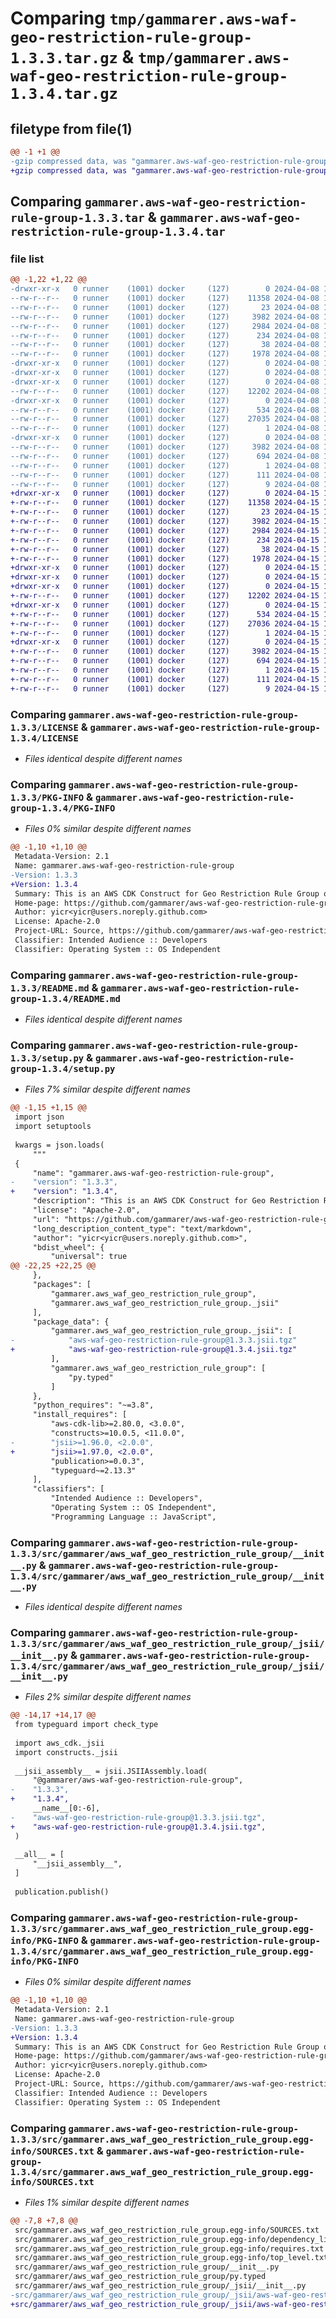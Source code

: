 # Comparing `tmp/gammarer.aws-waf-geo-restriction-rule-group-1.3.3.tar.gz` & `tmp/gammarer.aws-waf-geo-restriction-rule-group-1.3.4.tar.gz`

## filetype from file(1)

```diff
@@ -1 +1 @@
-gzip compressed data, was "gammarer.aws-waf-geo-restriction-rule-group-1.3.3.tar", last modified: Mon Apr  8 19:20:52 2024, max compression
+gzip compressed data, was "gammarer.aws-waf-geo-restriction-rule-group-1.3.4.tar", last modified: Mon Apr 15 19:21:31 2024, max compression
```

## Comparing `gammarer.aws-waf-geo-restriction-rule-group-1.3.3.tar` & `gammarer.aws-waf-geo-restriction-rule-group-1.3.4.tar`

### file list

```diff
@@ -1,22 +1,22 @@
-drwxr-xr-x   0 runner    (1001) docker     (127)        0 2024-04-08 19:20:52.043142 gammarer.aws-waf-geo-restriction-rule-group-1.3.3/
--rw-r--r--   0 runner    (1001) docker     (127)    11358 2024-04-08 19:20:39.000000 gammarer.aws-waf-geo-restriction-rule-group-1.3.3/LICENSE
--rw-r--r--   0 runner    (1001) docker     (127)       23 2024-04-08 19:20:39.000000 gammarer.aws-waf-geo-restriction-rule-group-1.3.3/MANIFEST.in
--rw-r--r--   0 runner    (1001) docker     (127)     3982 2024-04-08 19:20:52.043142 gammarer.aws-waf-geo-restriction-rule-group-1.3.3/PKG-INFO
--rw-r--r--   0 runner    (1001) docker     (127)     2984 2024-04-08 19:20:39.000000 gammarer.aws-waf-geo-restriction-rule-group-1.3.3/README.md
--rw-r--r--   0 runner    (1001) docker     (127)      234 2024-04-08 19:20:39.000000 gammarer.aws-waf-geo-restriction-rule-group-1.3.3/pyproject.toml
--rw-r--r--   0 runner    (1001) docker     (127)       38 2024-04-08 19:20:52.043142 gammarer.aws-waf-geo-restriction-rule-group-1.3.3/setup.cfg
--rw-r--r--   0 runner    (1001) docker     (127)     1978 2024-04-08 19:20:39.000000 gammarer.aws-waf-geo-restriction-rule-group-1.3.3/setup.py
-drwxr-xr-x   0 runner    (1001) docker     (127)        0 2024-04-08 19:20:52.039142 gammarer.aws-waf-geo-restriction-rule-group-1.3.3/src/
-drwxr-xr-x   0 runner    (1001) docker     (127)        0 2024-04-08 19:20:52.039142 gammarer.aws-waf-geo-restriction-rule-group-1.3.3/src/gammarer/
-drwxr-xr-x   0 runner    (1001) docker     (127)        0 2024-04-08 19:20:52.043142 gammarer.aws-waf-geo-restriction-rule-group-1.3.3/src/gammarer/aws_waf_geo_restriction_rule_group/
--rw-r--r--   0 runner    (1001) docker     (127)    12202 2024-04-08 19:20:39.000000 gammarer.aws-waf-geo-restriction-rule-group-1.3.3/src/gammarer/aws_waf_geo_restriction_rule_group/__init__.py
-drwxr-xr-x   0 runner    (1001) docker     (127)        0 2024-04-08 19:20:52.043142 gammarer.aws-waf-geo-restriction-rule-group-1.3.3/src/gammarer/aws_waf_geo_restriction_rule_group/_jsii/
--rw-r--r--   0 runner    (1001) docker     (127)      534 2024-04-08 19:20:39.000000 gammarer.aws-waf-geo-restriction-rule-group-1.3.3/src/gammarer/aws_waf_geo_restriction_rule_group/_jsii/__init__.py
--rw-r--r--   0 runner    (1001) docker     (127)    27035 2024-04-08 19:20:39.000000 gammarer.aws-waf-geo-restriction-rule-group-1.3.3/src/gammarer/aws_waf_geo_restriction_rule_group/_jsii/aws-waf-geo-restriction-rule-group@1.3.3.jsii.tgz
--rw-r--r--   0 runner    (1001) docker     (127)        1 2024-04-08 19:20:39.000000 gammarer.aws-waf-geo-restriction-rule-group-1.3.3/src/gammarer/aws_waf_geo_restriction_rule_group/py.typed
-drwxr-xr-x   0 runner    (1001) docker     (127)        0 2024-04-08 19:20:52.043142 gammarer.aws-waf-geo-restriction-rule-group-1.3.3/src/gammarer.aws_waf_geo_restriction_rule_group.egg-info/
--rw-r--r--   0 runner    (1001) docker     (127)     3982 2024-04-08 19:20:52.000000 gammarer.aws-waf-geo-restriction-rule-group-1.3.3/src/gammarer.aws_waf_geo_restriction_rule_group.egg-info/PKG-INFO
--rw-r--r--   0 runner    (1001) docker     (127)      694 2024-04-08 19:20:52.000000 gammarer.aws-waf-geo-restriction-rule-group-1.3.3/src/gammarer.aws_waf_geo_restriction_rule_group.egg-info/SOURCES.txt
--rw-r--r--   0 runner    (1001) docker     (127)        1 2024-04-08 19:20:52.000000 gammarer.aws-waf-geo-restriction-rule-group-1.3.3/src/gammarer.aws_waf_geo_restriction_rule_group.egg-info/dependency_links.txt
--rw-r--r--   0 runner    (1001) docker     (127)      111 2024-04-08 19:20:52.000000 gammarer.aws-waf-geo-restriction-rule-group-1.3.3/src/gammarer.aws_waf_geo_restriction_rule_group.egg-info/requires.txt
--rw-r--r--   0 runner    (1001) docker     (127)        9 2024-04-08 19:20:52.000000 gammarer.aws-waf-geo-restriction-rule-group-1.3.3/src/gammarer.aws_waf_geo_restriction_rule_group.egg-info/top_level.txt
+drwxr-xr-x   0 runner    (1001) docker     (127)        0 2024-04-15 19:21:31.305667 gammarer.aws-waf-geo-restriction-rule-group-1.3.4/
+-rw-r--r--   0 runner    (1001) docker     (127)    11358 2024-04-15 19:20:56.000000 gammarer.aws-waf-geo-restriction-rule-group-1.3.4/LICENSE
+-rw-r--r--   0 runner    (1001) docker     (127)       23 2024-04-15 19:20:56.000000 gammarer.aws-waf-geo-restriction-rule-group-1.3.4/MANIFEST.in
+-rw-r--r--   0 runner    (1001) docker     (127)     3982 2024-04-15 19:21:31.305667 gammarer.aws-waf-geo-restriction-rule-group-1.3.4/PKG-INFO
+-rw-r--r--   0 runner    (1001) docker     (127)     2984 2024-04-15 19:20:56.000000 gammarer.aws-waf-geo-restriction-rule-group-1.3.4/README.md
+-rw-r--r--   0 runner    (1001) docker     (127)      234 2024-04-15 19:20:56.000000 gammarer.aws-waf-geo-restriction-rule-group-1.3.4/pyproject.toml
+-rw-r--r--   0 runner    (1001) docker     (127)       38 2024-04-15 19:21:31.305667 gammarer.aws-waf-geo-restriction-rule-group-1.3.4/setup.cfg
+-rw-r--r--   0 runner    (1001) docker     (127)     1978 2024-04-15 19:20:56.000000 gammarer.aws-waf-geo-restriction-rule-group-1.3.4/setup.py
+drwxr-xr-x   0 runner    (1001) docker     (127)        0 2024-04-15 19:21:31.305667 gammarer.aws-waf-geo-restriction-rule-group-1.3.4/src/
+drwxr-xr-x   0 runner    (1001) docker     (127)        0 2024-04-15 19:21:31.305667 gammarer.aws-waf-geo-restriction-rule-group-1.3.4/src/gammarer/
+drwxr-xr-x   0 runner    (1001) docker     (127)        0 2024-04-15 19:21:31.305667 gammarer.aws-waf-geo-restriction-rule-group-1.3.4/src/gammarer/aws_waf_geo_restriction_rule_group/
+-rw-r--r--   0 runner    (1001) docker     (127)    12202 2024-04-15 19:20:56.000000 gammarer.aws-waf-geo-restriction-rule-group-1.3.4/src/gammarer/aws_waf_geo_restriction_rule_group/__init__.py
+drwxr-xr-x   0 runner    (1001) docker     (127)        0 2024-04-15 19:21:31.305667 gammarer.aws-waf-geo-restriction-rule-group-1.3.4/src/gammarer/aws_waf_geo_restriction_rule_group/_jsii/
+-rw-r--r--   0 runner    (1001) docker     (127)      534 2024-04-15 19:20:56.000000 gammarer.aws-waf-geo-restriction-rule-group-1.3.4/src/gammarer/aws_waf_geo_restriction_rule_group/_jsii/__init__.py
+-rw-r--r--   0 runner    (1001) docker     (127)    27036 2024-04-15 19:20:56.000000 gammarer.aws-waf-geo-restriction-rule-group-1.3.4/src/gammarer/aws_waf_geo_restriction_rule_group/_jsii/aws-waf-geo-restriction-rule-group@1.3.4.jsii.tgz
+-rw-r--r--   0 runner    (1001) docker     (127)        1 2024-04-15 19:20:56.000000 gammarer.aws-waf-geo-restriction-rule-group-1.3.4/src/gammarer/aws_waf_geo_restriction_rule_group/py.typed
+drwxr-xr-x   0 runner    (1001) docker     (127)        0 2024-04-15 19:21:31.305667 gammarer.aws-waf-geo-restriction-rule-group-1.3.4/src/gammarer.aws_waf_geo_restriction_rule_group.egg-info/
+-rw-r--r--   0 runner    (1001) docker     (127)     3982 2024-04-15 19:21:31.000000 gammarer.aws-waf-geo-restriction-rule-group-1.3.4/src/gammarer.aws_waf_geo_restriction_rule_group.egg-info/PKG-INFO
+-rw-r--r--   0 runner    (1001) docker     (127)      694 2024-04-15 19:21:31.000000 gammarer.aws-waf-geo-restriction-rule-group-1.3.4/src/gammarer.aws_waf_geo_restriction_rule_group.egg-info/SOURCES.txt
+-rw-r--r--   0 runner    (1001) docker     (127)        1 2024-04-15 19:21:31.000000 gammarer.aws-waf-geo-restriction-rule-group-1.3.4/src/gammarer.aws_waf_geo_restriction_rule_group.egg-info/dependency_links.txt
+-rw-r--r--   0 runner    (1001) docker     (127)      111 2024-04-15 19:21:31.000000 gammarer.aws-waf-geo-restriction-rule-group-1.3.4/src/gammarer.aws_waf_geo_restriction_rule_group.egg-info/requires.txt
+-rw-r--r--   0 runner    (1001) docker     (127)        9 2024-04-15 19:21:31.000000 gammarer.aws-waf-geo-restriction-rule-group-1.3.4/src/gammarer.aws_waf_geo_restriction_rule_group.egg-info/top_level.txt
```

### Comparing `gammarer.aws-waf-geo-restriction-rule-group-1.3.3/LICENSE` & `gammarer.aws-waf-geo-restriction-rule-group-1.3.4/LICENSE`

 * *Files identical despite different names*

### Comparing `gammarer.aws-waf-geo-restriction-rule-group-1.3.3/PKG-INFO` & `gammarer.aws-waf-geo-restriction-rule-group-1.3.4/PKG-INFO`

 * *Files 0% similar despite different names*

```diff
@@ -1,10 +1,10 @@
 Metadata-Version: 2.1
 Name: gammarer.aws-waf-geo-restriction-rule-group
-Version: 1.3.3
+Version: 1.3.4
 Summary: This is an AWS CDK Construct for Geo Restriction Rule Group on WAF V2
 Home-page: https://github.com/gammarer/aws-waf-geo-restriction-rule-group.git
 Author: yicr<yicr@users.noreply.github.com>
 License: Apache-2.0
 Project-URL: Source, https://github.com/gammarer/aws-waf-geo-restriction-rule-group.git
 Classifier: Intended Audience :: Developers
 Classifier: Operating System :: OS Independent
```

### Comparing `gammarer.aws-waf-geo-restriction-rule-group-1.3.3/README.md` & `gammarer.aws-waf-geo-restriction-rule-group-1.3.4/README.md`

 * *Files identical despite different names*

### Comparing `gammarer.aws-waf-geo-restriction-rule-group-1.3.3/setup.py` & `gammarer.aws-waf-geo-restriction-rule-group-1.3.4/setup.py`

 * *Files 7% similar despite different names*

```diff
@@ -1,15 +1,15 @@
 import json
 import setuptools
 
 kwargs = json.loads(
     """
 {
     "name": "gammarer.aws-waf-geo-restriction-rule-group",
-    "version": "1.3.3",
+    "version": "1.3.4",
     "description": "This is an AWS CDK Construct for Geo Restriction Rule Group on WAF V2",
     "license": "Apache-2.0",
     "url": "https://github.com/gammarer/aws-waf-geo-restriction-rule-group.git",
     "long_description_content_type": "text/markdown",
     "author": "yicr<yicr@users.noreply.github.com>",
     "bdist_wheel": {
         "universal": true
@@ -22,25 +22,25 @@
     },
     "packages": [
         "gammarer.aws_waf_geo_restriction_rule_group",
         "gammarer.aws_waf_geo_restriction_rule_group._jsii"
     ],
     "package_data": {
         "gammarer.aws_waf_geo_restriction_rule_group._jsii": [
-            "aws-waf-geo-restriction-rule-group@1.3.3.jsii.tgz"
+            "aws-waf-geo-restriction-rule-group@1.3.4.jsii.tgz"
         ],
         "gammarer.aws_waf_geo_restriction_rule_group": [
             "py.typed"
         ]
     },
     "python_requires": "~=3.8",
     "install_requires": [
         "aws-cdk-lib>=2.80.0, <3.0.0",
         "constructs>=10.0.5, <11.0.0",
-        "jsii>=1.96.0, <2.0.0",
+        "jsii>=1.97.0, <2.0.0",
         "publication>=0.0.3",
         "typeguard~=2.13.3"
     ],
     "classifiers": [
         "Intended Audience :: Developers",
         "Operating System :: OS Independent",
         "Programming Language :: JavaScript",
```

### Comparing `gammarer.aws-waf-geo-restriction-rule-group-1.3.3/src/gammarer/aws_waf_geo_restriction_rule_group/__init__.py` & `gammarer.aws-waf-geo-restriction-rule-group-1.3.4/src/gammarer/aws_waf_geo_restriction_rule_group/__init__.py`

 * *Files identical despite different names*

### Comparing `gammarer.aws-waf-geo-restriction-rule-group-1.3.3/src/gammarer/aws_waf_geo_restriction_rule_group/_jsii/__init__.py` & `gammarer.aws-waf-geo-restriction-rule-group-1.3.4/src/gammarer/aws_waf_geo_restriction_rule_group/_jsii/__init__.py`

 * *Files 2% similar despite different names*

```diff
@@ -14,17 +14,17 @@
 from typeguard import check_type
 
 import aws_cdk._jsii
 import constructs._jsii
 
 __jsii_assembly__ = jsii.JSIIAssembly.load(
     "@gammarer/aws-waf-geo-restriction-rule-group",
-    "1.3.3",
+    "1.3.4",
     __name__[0:-6],
-    "aws-waf-geo-restriction-rule-group@1.3.3.jsii.tgz",
+    "aws-waf-geo-restriction-rule-group@1.3.4.jsii.tgz",
 )
 
 __all__ = [
     "__jsii_assembly__",
 ]
 
 publication.publish()
```

### Comparing `gammarer.aws-waf-geo-restriction-rule-group-1.3.3/src/gammarer.aws_waf_geo_restriction_rule_group.egg-info/PKG-INFO` & `gammarer.aws-waf-geo-restriction-rule-group-1.3.4/src/gammarer.aws_waf_geo_restriction_rule_group.egg-info/PKG-INFO`

 * *Files 0% similar despite different names*

```diff
@@ -1,10 +1,10 @@
 Metadata-Version: 2.1
 Name: gammarer.aws-waf-geo-restriction-rule-group
-Version: 1.3.3
+Version: 1.3.4
 Summary: This is an AWS CDK Construct for Geo Restriction Rule Group on WAF V2
 Home-page: https://github.com/gammarer/aws-waf-geo-restriction-rule-group.git
 Author: yicr<yicr@users.noreply.github.com>
 License: Apache-2.0
 Project-URL: Source, https://github.com/gammarer/aws-waf-geo-restriction-rule-group.git
 Classifier: Intended Audience :: Developers
 Classifier: Operating System :: OS Independent
```

### Comparing `gammarer.aws-waf-geo-restriction-rule-group-1.3.3/src/gammarer.aws_waf_geo_restriction_rule_group.egg-info/SOURCES.txt` & `gammarer.aws-waf-geo-restriction-rule-group-1.3.4/src/gammarer.aws_waf_geo_restriction_rule_group.egg-info/SOURCES.txt`

 * *Files 1% similar despite different names*

```diff
@@ -7,8 +7,8 @@
 src/gammarer.aws_waf_geo_restriction_rule_group.egg-info/SOURCES.txt
 src/gammarer.aws_waf_geo_restriction_rule_group.egg-info/dependency_links.txt
 src/gammarer.aws_waf_geo_restriction_rule_group.egg-info/requires.txt
 src/gammarer.aws_waf_geo_restriction_rule_group.egg-info/top_level.txt
 src/gammarer/aws_waf_geo_restriction_rule_group/__init__.py
 src/gammarer/aws_waf_geo_restriction_rule_group/py.typed
 src/gammarer/aws_waf_geo_restriction_rule_group/_jsii/__init__.py
-src/gammarer/aws_waf_geo_restriction_rule_group/_jsii/aws-waf-geo-restriction-rule-group@1.3.3.jsii.tgz
+src/gammarer/aws_waf_geo_restriction_rule_group/_jsii/aws-waf-geo-restriction-rule-group@1.3.4.jsii.tgz
```

